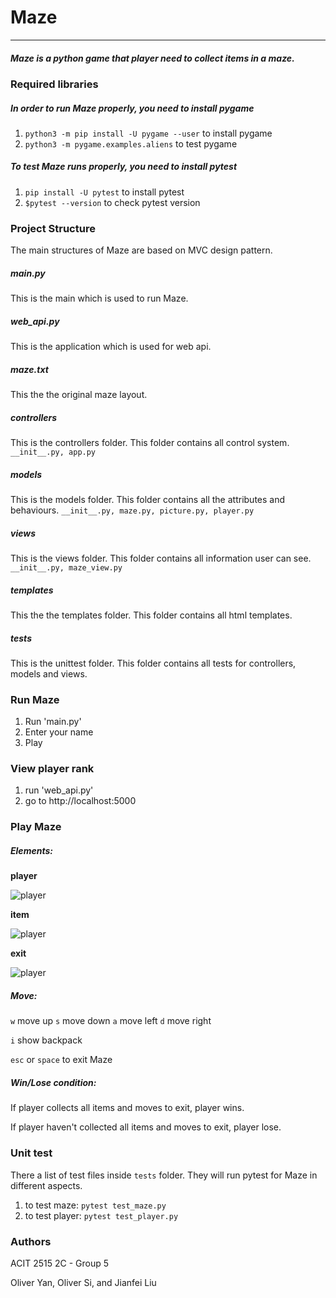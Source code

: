 # Maze
***
##### Maze is a python game that player need to collect items in a maze.


### Required libraries
##### In order to run Maze properly, you need to install pygame
1. ```python3 -m pip install -U pygame --user``` to install pygame
2. ```python3 -m pygame.examples.aliens``` to test pygame
##### To test Maze runs properly, you need to install pytest
1. ```pip install -U pytest``` to install pytest
2. ```$pytest --version``` to check pytest version



### Project Structure
The main structures of Maze are based on MVC design pattern.
##### main.py
This is the main which is used to run Maze.
##### web_api.py
This is the application which is used for web api.
##### maze.txt
This the the original maze layout.
##### controllers
This is the controllers folder. This folder contains all control system.
```__init__.py, app.py```
##### models
This is the models folder. This folder contains all the attributes and behaviours.
```__init__.py, maze.py, picture.py, player.py```
##### views
This is the views folder. This folder contains all information user can see.
```__init__.py, maze_view.py```
##### templates
This the the templates folder. This folder contains all html templates. 
##### tests
This is the unittest folder. This folder contains all tests for controllers, models and views.



### Run Maze
1. Run 'main.py'
2. Enter your name
3. Play



### View player rank
1. run 'web_api.py'
2. go to http://localhost:5000



### Play Maze
##### Elements:

**player**

![player](./maze/models/player.png "Player")

**item**

![player](./maze/models/item.png "Item")

**exit**

![player](./maze/models/exit.png "exit")

##### Move: 

`w` move up `s` move down `a` move left `d` move right

`i` show backpack

`esc` or `space` to exit Maze

##### Win/Lose condition:

If player collects all items and moves to exit, player wins.

If player haven't collected all items and moves to exit, player lose.



### Unit test
There a list of test files inside `tests` folder. They will run pytest for Maze in different aspects.
1. to test maze:
```pytest test_maze.py```
2. to test player:
```pytest test_player.py```

### Authors
ACIT 2515 2C - Group 5

Oliver Yan, Oliver Si, and Jianfei Liu